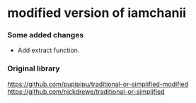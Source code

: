 # modified version of iamchanii

### Some added changes
* Add extract function.

### Original library
https://github.com/pupipipu/traditional-or-simplified-modified
https://github.com/nickdrewe/traditional-or-simplified
